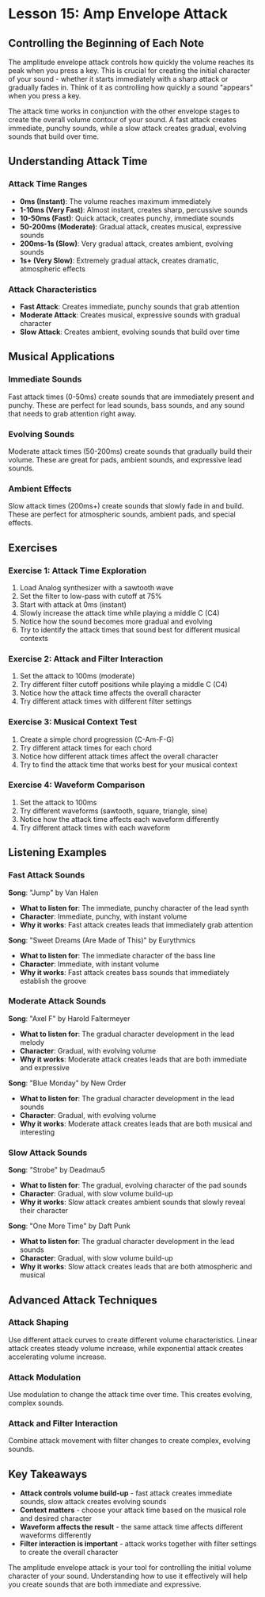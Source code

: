 # Lesson 15: Amp Envelope Attack

## Controlling the Beginning of Each Note

The amplitude envelope attack controls how quickly the volume reaches its peak when you press a key. This is crucial for creating the initial character of your sound - whether it starts immediately with a sharp attack or gradually fades in. Think of it as controlling how quickly a sound "appears" when you press a key.

The attack time works in conjunction with the other envelope stages to create the overall volume contour of your sound. A fast attack creates immediate, punchy sounds, while a slow attack creates gradual, evolving sounds that build over time.

## Understanding Attack Time

### Attack Time Ranges

- **0ms (Instant)**: The volume reaches maximum immediately
- **1-10ms (Very Fast)**: Almost instant, creates sharp, percussive sounds
- **10-50ms (Fast)**: Quick attack, creates punchy, immediate sounds
- **50-200ms (Moderate)**: Gradual attack, creates musical, expressive sounds
- **200ms-1s (Slow)**: Very gradual attack, creates ambient, evolving sounds
- **1s+ (Very Slow)**: Extremely gradual attack, creates dramatic, atmospheric effects

### Attack Characteristics

- **Fast Attack**: Creates immediate, punchy sounds that grab attention
- **Moderate Attack**: Creates musical, expressive sounds with gradual character
- **Slow Attack**: Creates ambient, evolving sounds that build over time

## Musical Applications

### Immediate Sounds

Fast attack times (0-50ms) create sounds that are immediately present and punchy. These are perfect for lead sounds, bass sounds, and any sound that needs to grab attention right away.

### Evolving Sounds

Moderate attack times (50-200ms) create sounds that gradually build their volume. These are great for pads, ambient sounds, and expressive lead sounds.

### Ambient Effects

Slow attack times (200ms+) create sounds that slowly fade in and build. These are perfect for atmospheric sounds, ambient pads, and special effects.

## Exercises

### Exercise 1: Attack Time Exploration

1. Load Analog synthesizer with a sawtooth wave
2. Set the filter to low-pass with cutoff at 75%
3. Start with attack at 0ms (instant)
4. Slowly increase the attack time while playing a middle C (C4)
5. Notice how the sound becomes more gradual and evolving
6. Try to identify the attack times that sound best for different musical contexts

### Exercise 2: Attack and Filter Interaction

1. Set the attack to 100ms (moderate)
2. Try different filter cutoff positions while playing a middle C (C4)
3. Notice how the attack time affects the overall character
4. Try different attack times with different filter settings

### Exercise 3: Musical Context Test

1. Create a simple chord progression (C-Am-F-G)
2. Try different attack times for each chord
3. Notice how different attack times affect the overall character
4. Try to find the attack time that works best for your musical context

### Exercise 4: Waveform Comparison

1. Set the attack to 100ms
2. Try different waveforms (sawtooth, square, triangle, sine)
3. Notice how the attack time affects each waveform differently
4. Try different attack times with each waveform

## Listening Examples

### Fast Attack Sounds

**Song**: "Jump" by Van Halen

- **What to listen for**: The immediate, punchy character of the lead synth
- **Character**: Immediate, punchy, with instant volume
- **Why it works**: Fast attack creates leads that immediately grab attention

**Song**: "Sweet Dreams (Are Made of This)" by Eurythmics

- **What to listen for**: The immediate character of the bass line
- **Character**: Immediate, with instant volume
- **Why it works**: Fast attack creates bass sounds that immediately establish the groove

### Moderate Attack Sounds

**Song**: "Axel F" by Harold Faltermeyer

- **What to listen for**: The gradual character development in the lead melody
- **Character**: Gradual, with evolving volume
- **Why it works**: Moderate attack creates leads that are both immediate and expressive

**Song**: "Blue Monday" by New Order

- **What to listen for**: The gradual character development in the lead sounds
- **Character**: Gradual, with evolving volume
- **Why it works**: Moderate attack creates leads that are both musical and interesting

### Slow Attack Sounds

**Song**: "Strobe" by Deadmau5

- **What to listen for**: The gradual, evolving character of the pad sounds
- **Character**: Gradual, with slow volume build-up
- **Why it works**: Slow attack creates ambient sounds that slowly reveal their character

**Song**: "One More Time" by Daft Punk

- **What to listen for**: The gradual character development in the lead sounds
- **Character**: Gradual, with slow volume build-up
- **Why it works**: Slow attack creates leads that are both atmospheric and musical

## Advanced Attack Techniques

### Attack Shaping

Use different attack curves to create different volume characteristics. Linear attack creates steady volume increase, while exponential attack creates accelerating volume increase.

### Attack Modulation

Use modulation to change the attack time over time. This creates evolving, complex sounds.

### Attack and Filter Interaction

Combine attack movement with filter changes to create complex, evolving sounds.

## Key Takeaways

- **Attack controls volume build-up** - fast attack creates immediate sounds, slow attack creates evolving sounds
- **Context matters** - choose your attack time based on the musical role and desired character
- **Waveform affects the result** - the same attack time affects different waveforms differently
- **Filter interaction is important** - attack works together with filter settings to create the overall character

The amplitude envelope attack is your tool for controlling the initial volume character of your sound. Understanding how to use it effectively will help you create sounds that are both immediate and expressive.
